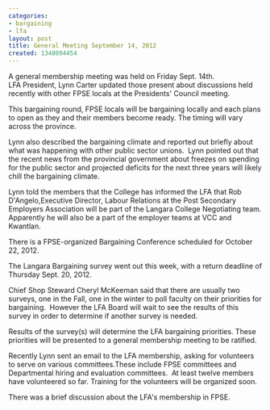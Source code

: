 ```yaml
---
categories:
- bargaining
- lfa
layout: post
title: General Meeting September 14, 2012
created: 1348094454
---
```

<p>A general membership meeting was held on Friday Sept. 14th.&nbsp; LFA&nbsp;President, Lynn Carter updated those present about discussions held recently with other FPSE&nbsp;locals at the Presidents&#39; Council meeting.&nbsp;</p>
<p>This bargaining round, FPSE&nbsp;locals will be bargaining locally and each plans to open as they and their members become ready. The timing will vary across the province.</p>
<p>Lynn also described the bargaining climate and reported out briefly about what was happening with other public sector unions.&nbsp; Lynn pointed out that the recent news from the provincial government about freezes on spending for the public sector and projected deficits for the next three years will likely chill the bargaining climate.</p>
<p>Lynn told the members that the College has informed the LFA&nbsp;that Rob D&#39;Angelo,Executive Director, Labour Relations at the Post Secondary Employers Association will be part of the Langara&nbsp;College Negotiating team. Apparently he will also be a part of the employer teams at VCC&nbsp;and Kwantlan.</p>
<p>There is a FPSE-organized Bargaining Conference scheduled for October 22, 2012.</p>
<p>The Langara&nbsp;Bargaining survey went out this week, with a return deadline of Thursday Sept. 20, 2012.</p>
<p>Chief Shop Steward Cheryl McKeeman&nbsp;said that there are usually two surveys, one in the Fall, one in the winter to poll faculty on their priorities for bargaining.&nbsp; However the LFA&nbsp;Board will wait to see the results of this survey in order to determine if another survey is needed.</p>
<p>Results of the survey(s) will determine the LFA&nbsp;bargaining priorities. These priorities will be presented to a general membership meeting to be ratified.&nbsp;</p>
<p>Recently Lynn sent an email to the LFA&nbsp;membership, asking for volunteers to serve on various committees.These include FPSE&nbsp;committees and Departmental hiring and evaluation committees.&nbsp; At least twelve members have volunteered so far. Training for the volunteers will&nbsp;be organized soon.</p>
<p>There was a brief discussion about the LFA&#39;s&nbsp;membership in FPSE.</p>
<p>&nbsp;</p>
